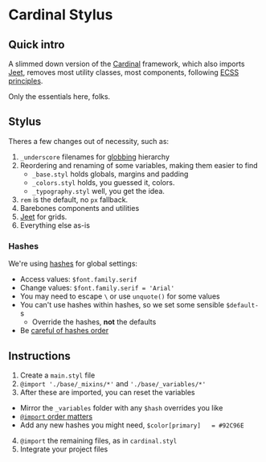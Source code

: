 # Cardinal Stylus

## Quick intro

A slimmed down version of the [Cardinal](http://cardinalcss.com/) framework,
 which also imports [Jeet](http://jeet.gs/), removes most utility
 classes, most components, following [ECSS principles](https://benfrain.com/my-fourth-book-enduring-css/).

Only the essentials here, folks.

## Stylus

Theres a few changes out of necessity, such as:

1. `_underscore` filenames for [globbing](http://stylus-lang.com/docs/import.html#file-globbing) hierarchy
2.  Reordering and renaming of some variables, making them easier to find
    - `_base.styl` holds globals, margins and padding
    - `_colors.styl` holds, you guessed it, colors.
    - `_typography.styl` well, you get the idea.
3. `rem` is the default, no `px` fallback.
4. Barebones components and utilities
5. [Jeet](http://jeet.gs/) for grids.
6. Everything else as-is

### Hashes

We're using [hashes](http://stylus-lang.com/docs/hashes.html) for global settings:

- Access values: `$font.family.serif`
- Change values: `$font.family.serif = 'Arial'`
- You may need to escape `\` or use `unquote()` for some values
- You can't use hashes within hashes, so we set some sensible `$default-`s
  - Override the hashes, **not** the defaults
- Be [careful of hashes order](https://github.com/stylus/stylus/issues/2136)


## Instructions

1. Create a `main.styl` file
2. `@import './base/_mixins/*'` and `'./base/_variables/*'`
3. After these are imported, you can reset the variables
  - Mirror the `_variables` folder with any `$hash` overrides you like
  - [`@import` order matters](https://github.com/stylus/stylus/issues/2136)
  - Add any new hashes you might need, `$color[primary]   = #92C96E`
4. `@import` the remaining files, as in `cardinal.styl`
5. Integrate your project files
